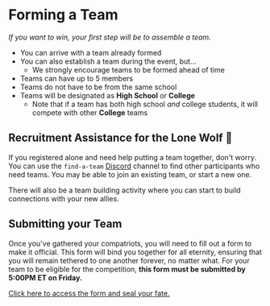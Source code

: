 # Forming a Team
_If you want to win, your first step will be to assemble a team._

- You can arrive with a team already formed
- You can also establish a team during the event, but...
  - We strongly encourage teams to be formed ahead of time
- Teams can have up to 5 members
- Teams do not have to be from the same school
- Teams will be designated as **High School** or **College**
  - Note that if a team has both high school _and_ college students, it will compete with other **College** teams

## Recruitment Assistance for the Lone Wolf 🐺
If you registered alone and need help putting a team together, don't worry. You can use the `find-a-team` [Discord](../DiscordInformation.md) channel to find other participants who need teams. You may be able to join an existing team, or start a new one.

There will also be a team building activity where you can start to build connections with your new allies.

## Submitting your Team
Once you've gathered your compatriots, you will need to fill out a form to make it official. This form will bind you together for all eternity, ensuring that you will remain tethered to one another forever, no matter what. For your team to be eligible for the competition, **this form must be submitted by 5:00PM ET on Friday.**

[Click here to access the form and seal your fate.](https://forms.gle/Cagf9asvZiosew8R6)
